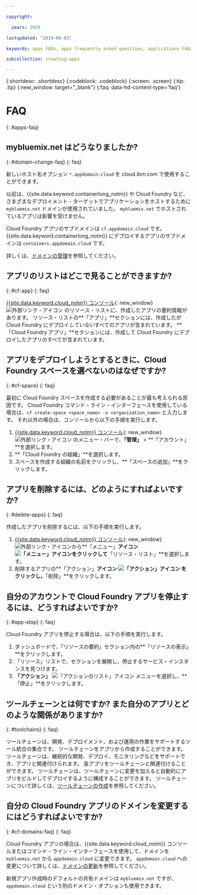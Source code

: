 ```yaml
---

copyright:

  years: 2019

lastupdated: "2019-06-03"

keywords: apps FAQs, apps frequently asked questions, applications FAQs, applications frequently asked questions

subcollection: creating-apps

---
```


{:shortdesc: .shortdesc}
{:codeblock: .codeblock}
{:screen: .screen}
{:tip: .tip}
{:new_window: target="_blank"}
{:faq: data-hd-content-type='faq'}


# FAQ
{: #apps-faq}

## mybluemix.net はどうなりましたか?
{: #domain-change-faq}
{: faq}

新しいホスト名オプション `*.appdomain.cloud` を cloud.ibm.com で使用することができます。

以前は、{{site.data.keyword.containerlong_notm}} や Cloud Foundry など、さまざまなデプロイメント・ターゲットでアプリケーションをホストするために `mybluemix.net` ドメインが使用されていました。 `mybluemix.net` でホストされているアプリは影響を受けません。

Cloud Foundry アプリのサブドメインは `cf.appdomain.cloud` です。 {{site.data.keyword.containerlong_notm}} にデプロイするアプリのサブドメインは `containers.appdomain.cloud` です。

詳しくは、[ドメインの管理](/docs/apps?topic=creating-apps-update-domain)を参照してください。

## アプリのリストはどこで見ることができますか?
{: #cf-app}
{: faq}

[{{site.data.keyword.cloud_notm}} コンソール](https://{DomainName}){: new_window} ![外部リンク・アイコン](../icons/launch-glyph.svg "外部リンク・アイコン") のリソース・リストに、作成したアプリの要約情報があります。 リソース・リストの**「アプリ」**セクションには、作成したが Cloud Foundry にデプロイ*していない*すべてのアプリが含まれています。 **「Cloud Foundry アプリ」**セクションには、作成して Cloud Foundry にデプロイしたアプリのすべてが含まれています。

## アプリをデプロイしようとするときに、Cloud Foundry スペースを選べないのはなぜですか?
{: #cf-space}
{: faq}

最初に Cloud Foundry スペースを作成する必要があることが最も考えられる原因です。 Cloud Foundry コマンド・ライン・インターフェースを使用している場合は、`cf create-space <space_name> -o <organization_name>` と入力します。 それ以外の場合は、コンソールから以下の手順を実行します。

1. [{{site.data.keyword.cloud_notm}} コンソール](https://{DomainName}){: new_window} ![外部リンク・アイコン](../icons/launch-glyph.svg "外部リンク・アイコン") のメニュー・バーで、**「管理」** > **「アカウント」**を選択します。
2. **「Cloud Foundry の組織」**を選択します。
3. スペースを作成する組織の名前をクリックし、**「スペースの追加」**をクリックします。

## アプリを削除するには、どのようにすればよいですか?
{: #delete-apps}
{: faq}

作成したアプリを削除するには、以下の手順を実行します。

1. [{{site.data.keyword.cloud_notm}} コンソール](https://{DomainName}){: new_window} ![外部リンク・アイコン](../icons/launch-glyph.svg "外部リンク・アイコン")から**「メニュー」**アイコン![「メニュー」アイコン](../icons/icon_hamburger.svg)をクリックして**「リソース・リスト」**を選択します。
2. 削除するアプリの**「アクション」**アイコン ![「アクション」アイコン](../icons/action-menu-icon.svg) をクリックし、**「削除」**をクリックします。

## 自分のアカウントで Cloud Foundry アプリを停止するには、どうすればよいですか?
{: #app-stop}
{: faq}

Cloud Foundry アプリを停止する場合は、以下の手順を実行します。


1. ダッシュボードで、「リソースの要約」セクション内の**「リソースの表示」**をクリックします。
1. 「リソース」リストで、セクションを展開し、停止するサービス・インスタンスを見つけます。
1. **「アクション」** ![「アクションのリスト」アイコン](../icons/action-menu-icon.svg) メニューを選択し、**「停止」**をクリックします。

## ツールチェーンとは何ですか? また自分のアプリとどのような関係がありますか?
{: #toolchains}
{: faq}

ツールチェーンは、開発、デプロイメント、および運用の作業をサポートするツール統合の集合です。 ツールチェーンをアプリから作成することができます。 ツールチェーンは、継続的な開発、デプロイ、モニタリングなどをサポートでき、アプリと関連付けられます。 各アプリをツールチェーンと関連付けることができます。 ツールチェーンは、ツールチェーンに変更を加えると自動的にアプリをビルドしてデプロイするように構成することができます。 ツールチェーンについて詳しくは、[ツールチェーンの作成](/docs/services/ContinuousDelivery?topic=ContinuousDelivery-toolchains_getting_started)を参照してください。

## 自分の Cloud Foundry アプリのドメインを変更するにはどうすればよいですか?
{: #cf-domains-faq}
{: faq}

Cloud Foundry アプリの場合は、{{site.data.keyword.cloud_notm}} コンソールまたはコマンド・ライン・インターフェースを使用して、ドメインを `mybluemix.net` から `appdomain.cloud` に変更できます。 `appdomain.cloud` への変更について詳しくは、[ドメインの更新](/docs/cloud-foundry-public?topic=cloud-foundry-public-update-domain)を参照してください。

新規アプリ作成時のデフォルトの共有ドメインは `mybluemix.net` ですが、`appdomain.cloud` という別のドメイン・オプションも使用できます。
